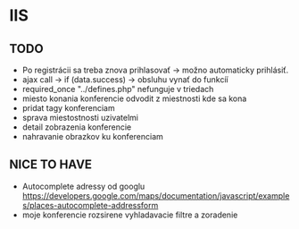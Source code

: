 # IIS
## TODO
- Po registrácii sa treba znova prihlasovať -> možno automaticky prihlásiť.
- ajax call -> if (data.success) -> obsluhu vynať do funkcíí
- required_once "../defines.php" nefunguje v triedach
- miesto konania konferencie odvodit z miestnosti kde sa kona
- pridat tagy konferenciam
- sprava miestostnosti uzivatelmi
- detail zobrazenia konferencie
- nahravanie obrazkov ku konferenciam

## NICE TO HAVE
- Autocomplete adressy od googlu https://developers.google.com/maps/documentation/javascript/examples/places-autocomplete-addressform
- moje konferencie rozsirene vyhladavacie filtre a zoradenie
